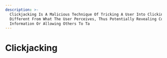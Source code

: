 ```yaml
---
description: >-
  Clickjacking Is A Malicious Technique Of Tricking A User Into Clicking On Something
  Different From What The User Perceives, Thus Potentially Revealing Confidential
  Information Or Allowing Others To Ta
---
```


# Clickjacking
